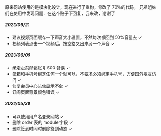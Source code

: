 原来网站使用的是模块化设计，现在进行了重构，修改了 70%的代码。
兄弟姐妹们在使用中发现问题，在这个贴子下回复，我来改，谢谢了

<!-- ##### 计划更新 -->

##### 2023/06/21

-   建议视频页面缓存一下声音大小设置，不然每次都回到 50%音量去 ✓
-   视频列表点击一个视频后，按空格又出来另一个声音 ✓

##### 2023/06/05

-   绑定之前邮箱账号 500 错误 ✓
-   邮箱和手机号绑定任何一个就可以，不要求必须绑定手机号，方便国外朋友访问 ✓
-   修复会员中心头像显示不全 ✓
-   订阅页面背景颜色错误 ✓

##### 2023/05/30

-   可以使用用户名登录网站 ✓
-   删除 order 表的 module 字段 ✓
-   删除签到时同时删除签到动态 ✓
